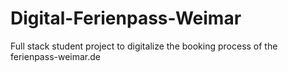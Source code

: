 # Digital-Ferienpass-Weimar
Full stack student project to digitalize the booking process of the ferienpass-weimar.de 
